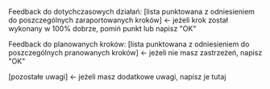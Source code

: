 Feedback do dotychczasowych działań:
[lista punktowana z odniesieniem do poszczególnych zaraportowanych kroków] <- jeżeli krok został wykonany w 100% dobrze, pomiń punkt lub napisz "OK"

Feedback do planowanych kroków:
[lista punktowana z odniesieniem do poszczególnych pranowanych kroków] <- jeżeli nie masz zastrzeżeń, napisz "OK"

[pozostałe uwagi] <- jeżeli masz dodatkowe uwagi, napisz je tutaj